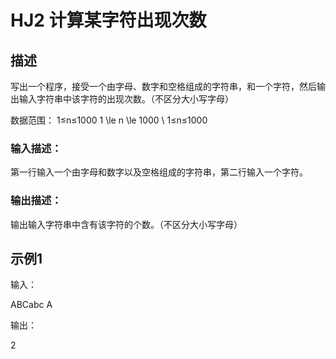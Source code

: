 # HJ2 计算某字符出现次数

## 描述
写出一个程序，接受一个由字母、数字和空格组成的字符串，和一个字符，然后输出输入字符串中该字符的出现次数。（不区分大小写字母）

数据范围： 1≤n≤1000 1 \le n \le 1000 \ 1≤n≤1000 

### 输入描述：

第一行输入一个由字母和数字以及空格组成的字符串，第二行输入一个字符。

### 输出描述：

输出输入字符串中含有该字符的个数。（不区分大小写字母）

## 示例1
输入：

ABCabc
A

输出：

2